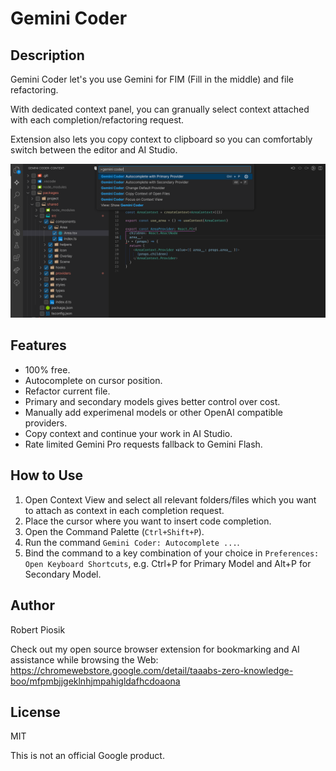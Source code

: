 # Gemini Coder

## Description

Gemini Coder let's you use Gemini for FIM (Fill in the middle) and file refactoring.

With dedicated context panel, you can granually select context attached with each completion/refactoring request.

Extension also lets you copy context to clipboard so you can comfortably switch between the editor and AI Studio.

[![ScreenShot](resources/preview.png)]()

## Features

- 100% free.
- Autocomplete on cursor position.
- Refactor current file.
- Primary and secondary models gives better control over cost.
- Manually add experimenal models or other OpenAI compatible providers.
- Copy context and continue your work in AI Studio.
- Rate limited Gemini Pro requests fallback to Gemini Flash.

## How to Use

1. Open Context View and select all relevant folders/files which you want to attach as context in each completion request.
2. Place the cursor where you want to insert code completion.
3. Open the Command Palette (`Ctrl+Shift+P`).
4. Run the command `Gemini Coder: Autocomplete ...`.
5. Bind the command to a key combination of your choice in `Preferences: Open Keyboard Shortcuts`, e.g. Ctrl+P for Primary Model and Alt+P for Secondary Model.

## Author

Robert Piosik

Check out my open source browser extension for bookmarking and AI assistance while browsing the Web: https://chromewebstore.google.com/detail/taaabs-zero-knowledge-boo/mfpmbjjgeklnhjmpahigldafhcdoaona

## License

MIT

This is not an official Google product.
